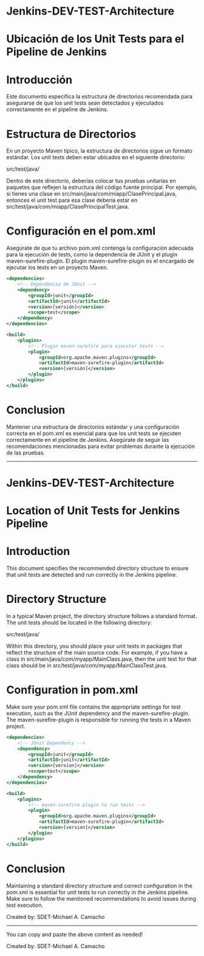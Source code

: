 # Jenkins-DEV-TEST-Architecture

# Ubicación de los Unit Tests para el Pipeline de Jenkins
# Introducción
Este documento especifica la estructura de directorios recomendada para asegurarse de que los unit tests sean detectados y ejecutados correctamente en el pipeline de Jenkins.

# Estructura de Directorios
En un proyecto Maven típico, la estructura de directorios sigue un formato estándar. Los unit tests deben estar ubicados en el siguiente directorio:

src/test/java/

Dentro de este directorio, deberías colocar tus pruebas unitarias en paquetes que reflejen la estructura del código fuente principal. Por ejemplo, si tienes una clase en src/main/java/com/miapp/ClasePrincipal.java, entonces el unit test para esa clase debería estar en src/test/java/com/miapp/ClasePrincipalTest.java.

# Configuración en el pom.xml
Asegúrate de que tu archivo pom.xml contenga la configuración adecuada para la ejecución de tests, como la dependencia de JUnit y el plugin maven-surefire-plugin. El plugin maven-surefire-plugin es el encargado de ejecutar los tests en un proyecto Maven.

```xml
<dependencies>
    <!-- Dependencia de JUnit -->
    <dependency>
        <groupId>junit</groupId>
        <artifactId>junit</artifactId>
        <version>[versión]</version>
        <scope>test</scope>
    </dependency>
</dependencies>

<build>
    <plugins>
        <!-- Plugin maven-surefire para ejecutar tests -->
        <plugin>
            <groupId>org.apache.maven.plugins</groupId>
            <artifactId>maven-surefire-plugin</artifactId>
            <version>[versión]</version>
        </plugin>
    </plugins>
</build>
```

# Conclusion
Mantener una estructura de directorios estándar y una configuración correcta en el pom.xml es esencial para que los unit tests se ejecuten correctamente en el pipeline de Jenkins. Asegúrate de seguir las recomendaciones mencionadas para evitar problemas durante la ejecución de las pruebas.

-----------------------------------------------------------------------------------------------------------------------------

# Jenkins-DEV-TEST-Architecture

# Location of Unit Tests for Jenkins Pipeline
# Introduction
This document specifies the recommended directory structure to ensure that unit tests are detected and run correctly in the Jenkins pipeline.

# Directory Structure
In a typical Maven project, the directory structure follows a standard format. The unit tests should be located in the following directory:

src/test/java/

Within this directory, you should place your unit tests in packages that reflect the structure of the main source code. For example, if you have a class in src/main/java/com/myapp/MainClass.java, then the unit test for that class should be in src/test/java/com/myapp/MainClassTest.java.

# Configuration in pom.xml
Make sure your pom.xml file contains the appropriate settings for test execution, such as the JUnit dependency and the maven-surefire-plugin. The maven-surefire-plugin is responsible for running the tests in a Maven project.

```xml
<dependencies>
    <!-- JUnit Dependency -->
    <dependency>
        <groupId>junit</groupId>
        <artifactId>junit</artifactId>
        <version>[version]</version>
        <scope>test</scope>
    </dependency>
</dependencies>

<build>
    <plugins>
        <!-- maven-surefire plugin to run tests -->
        <plugin>
            <groupId>org.apache.maven.plugins</groupId>
            <artifactId>maven-surefire-plugin</artifactId>
            <version>[version]</version>
        </plugin>
    </plugins>
</build>
```

# Conclusion
Maintaining a standard directory structure and correct configuration in the pom.xml is essential for unit tests to run correctly in the Jenkins pipeline. Make sure to follow the mentioned recommendations to avoid issues during test execution.

Created by: SDET-Michael A. Camacho

--- 

You can copy and paste the above content as needed!

Created by: SDET-Michael A. Camacho
